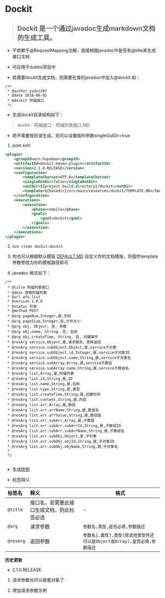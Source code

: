 # Dockit

> ## Dockit 是一个通过javadoc生成markdown文档的生成工具。

- 不依赖于@RequestMapping注解，直接根据javadoc中是否有@title来生成接口文档

- 可应用于dubbo项目中

- 若需要dockit生成文档，则需要在类的javadoc中加入@dockit
如：
```
/**
 * @author ysdxz207
 * @date 2018-08-02
 * @dockit 阿福接口
 */
```

- 生成dockit目录结构如下：

> dockit - 阿福接口 - 阿福列表接口.MD

- 若不需要按目录生成，则可以设置插件参数singleOutDir=true


1. pom.xml:

```xml
<plugin>
    <groupId>win.hupubao</groupId>
    <artifactId>dockit-maven-plugin</artifactId>
    <version>2.1.0.RELEASE</version>
    <configuration>
        <templateCharset>UTF-8</templateCharset>
        <singleOutDir>false</singleOutDir>
        <outDir>${project.build.directory}/dockit</outDir>
        <template>${basedir}/src/main/resources/dockit/TEMPLATE.MD</template>
    </configuration>
    <executions>
        <execution>
            <phase>compile</phase>
            <goals>
                <goal>dockit</goal>
            </goals>
        </execution>
    </executions>
</plugin>

```

2. `mvn clean dockit:dockit`

3. 你也可以根据默认模版 [DEFAULT.MD](https://github.com/ysdxz207/dockit/blob/master/src/main/resources/template/DEFAULT.MD)
自定义你的文档模版，将插件template参数修改为你的模板路径即可

4. javadoc 格式如下：

```
/**
 * @title 阿福列表接口
 * @desc 获取阿福列表
 * @url afu.list
 * @version 1.0.0
 * @status 可用
 * @method POST
 * @arg pageNum,Integer,是,页码
 * @arg pageSize,Integer,否,分页大小
 * @arg obj, Object, 否, 参数
 * @arg obj.name, String, 否, 名称
 * @arg obj.createTime, String, 否, 创建事件
 * @resArg service,Object,是,请求服务，原样返回
 * @resArg service.subObject,Object,是,service子对象
 * @resArg service.subObject.id,Integer,是,service子对象ID
 * @resArg service.subObject.name,String,是,service子对象名
 * @resArg service.subArray,Array,是,service子数组
 * @resArg service.subArray.name,String,是,service子数组名
 * @resArg list,Array,是,阿福列表
 * @resArg list.id,String,是,ID
 * @resArg list.name,String,是,名称
 * @resArg list.type,String,是,类型
 * @resArg list.createTime,String,是,创建时间
 * @resArg list.content,String,是,内容
 * @resArg list.arr,Array,是,数组
 * @resArg list.arr.arrName,String,是,数组名
 * @resArg list.arr.arrValue,String,是,数组值
 * @resArg list.arr.subArr,Array,是,子数组
 * @resArg list.arr.subArr.subArrId,String,是,子数组ID
 * @resArg list.arr.subArr.subArrName,String,是,子数组名
 * @resArg list.arr.subObj,Object,是,子对象
 * @resArg list.arr.subObj.objId,String,是,子对象ID
 * @resArg list.arr.subObj.objName,String,是,子对象名
 *
 */
 
 ```
 
 - 生成[样例](./example/afu.md)
 
 - 标签释义
 
 |标签名|释义|格式|
 |:----    |:---|-----   |
 |`@title` |接口名，若需要此接口生成文档，则此标签必选| - |
 |`@arg` |请求参数| `参数名,类型,是否必填,参数描述`|
 |`@resArg` |返回参数| `参数名[.属性],类型(除其他类型外还可以是Object或Array),是否必填,参数描述`|
 
 
 
 **历史更新**
 
 - 2.1.0.RELEASE
 
 1. 请求参数也可以嵌套对象了
 
 2. 增加请求参数示例
 
 